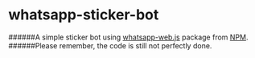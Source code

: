 # whatsapp-sticker-bot
######A simple sticker bot using [whatsapp-web.js](https://www.npmjs.com/package/whatsapp-web.js) package from [NPM](https://www.npmjs.com/).
######Please remember, the code is still not perfectly done.
